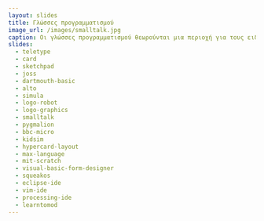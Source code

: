 ```yaml
---
layout: slides
title: Γλώσσες προγραμματισμού 
image_url: /images/smalltalk.jpg
caption: Οι γλώσσες προγραμματισμού θεωρούνται μια περιοχή για τους ειδικούς και τους κατασκευαστές των συστημάτων, αλλά στην πράξη ο προγραμματιστής είναι απλά ένας ακόμη χρήστης, με περισσότερες γνώσεις, δεξιότητες, και δυνατότητες.
slides:
  - teletype
  - card
  - sketchpad
  - joss
  - dartmouth-basic 
  - alto
  - simula
  - logo-robot
  - logo-graphics
  - smalltalk	
  - pygmalion
  - bbc-micro
  - kidsim
  - hypercard-layout
  - max-language
  - mit-scratch
  - visual-basic-form-designer
  - squeakos
  - eclipse-ide
  - vim-ide
  - processing-ide 
  - learntomod
---
```

